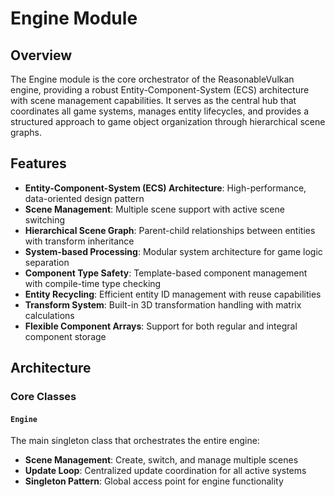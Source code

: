 
# Engine Module

## Overview

The Engine module is the core orchestrator of the ReasonableVulkan engine, providing a robust Entity-Component-System (ECS) architecture with scene management capabilities. It serves as the central hub that coordinates all game systems, manages entity lifecycles, and provides a structured approach to game object organization through hierarchical scene graphs.

## Features

- **Entity-Component-System (ECS) Architecture**: High-performance, data-oriented design pattern
- **Scene Management**: Multiple scene support with active scene switching
- **Hierarchical Scene Graph**: Parent-child relationships between entities with transform inheritance
- **System-based Processing**: Modular system architecture for game logic separation
- **Component Type Safety**: Template-based component management with compile-time type checking
- **Entity Recycling**: Efficient entity ID management with reuse capabilities
- **Transform System**: Built-in 3D transformation handling with matrix calculations
- **Flexible Component Arrays**: Support for both regular and integral component storage

## Architecture

### Core Classes

#### `Engine`
The main singleton class that orchestrates the entire engine:
- **Scene Management**: Create, switch, and manage multiple scenes
- **Update Loop**: Centralized update coordination for all active systems
- **Singleton Pattern**: Global access point for engine functionality